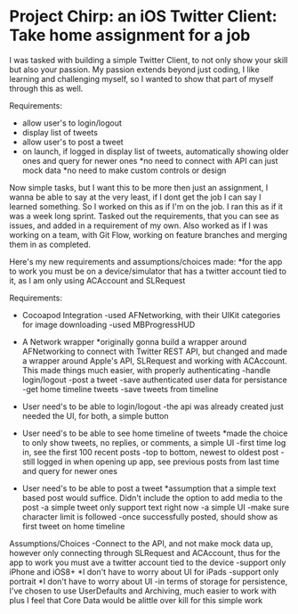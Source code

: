 # Project Chirp: an iOS Twitter Client: Take home assignment for a job
I was tasked with building a simple Twitter Client, to not only show your skill but also your passion. My passion extends beyond just coding, I like learning and challenging myself, so I wanted to show that part of myself through this as well.

Requirements:
- allow user's to login/logout
- display list of tweets
- allow user's to post a tweet
- on launch, if logged in display list of tweets, automatically showing older ones and query for newer ones
*no need to connect with API can just mock data
*no need to make custom controls or design

Now simple tasks, but I want this to be more then just an assignment, I wanna be able to say at the very least, if I dont get the job I can say I learned something. So I worked on this as if I'm on the job. I ran this as if it was a week long sprint. Tasked out the requirements, that you can see as issues, and added in a requirement of my own. Also worked as if I was working on a team, with Git Flow, working on feature branches and merging them in as completed.

Here's my new requirements and assumptions/choices made:
*for the app to work you must be on a device/simulator that has a twitter account tied to it, as I am only using ACAccount and SLRequest

Requirements:
- Cocoapod Integration
  -used AFNetworking, with their UIKit categories for image downloading
  -used MBProgressHUD

- A Network wrapper
*originally gonna build a wrapper around AFNetworking to connect with Twitter REST API, but changed and made a wrapper around Apple's API, SLRequest and working with ACAccount. This made things much easier, with properly authenticating
  -handle login/logout
  -post a tweet
  -save authenticated user data for persistance
  -get home timeline tweets
  -save tweets from timeline
  
- User need's to be able to login/logout
  -the api was already created just needed the UI, for both, a simple button
  
- User need's to be able to see home timeline of tweets
*made the choice to only show tweets, no replies, or comments, a simple UI
  -first time log in, see the first 100 recent posts
  -top to bottom, newest to oldest post
  -still logged in when opening up app, see previous posts from last time and query for newer ones
  
- User need's to be able to post a tweet
*assumption that a simple text based post would suffice. Didn't include the option to add media to the post
  -a simple tweet only support text right now
  -a simple UI
  -make sure character limit is followed
  -once successfully posted, should show as first tweet on home timeline
  
Assumptions/Choices
-Connect to the API, and not make mock data up, however only connecting through SLRequest and ACAccount, thus for the app to work you must ave a twitter account tied to the device
-support only iPhone and iOS8+ *I don't have to worry about UI for iPads
-support only portrait *I don't have to worry about UI
-in terms of storage for persistence, I've chosen to use UserDefaults and Archiving, much easier to work with plus I feel that Core Data would be alittle over kill for this simple work
  
